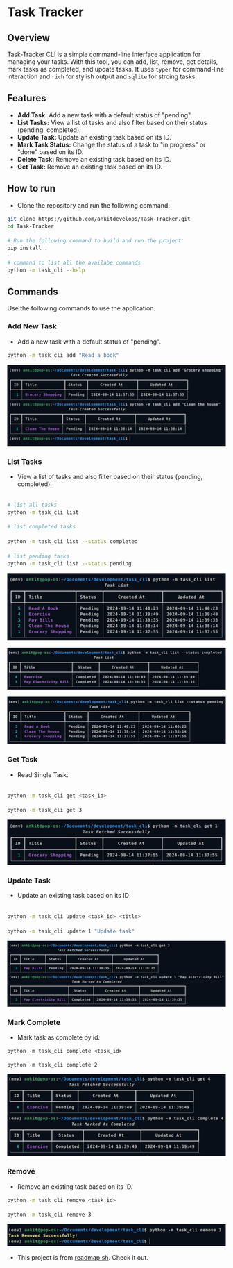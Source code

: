 # Task Tracker

## Overview

Task-Tracker CLI is a simple command-line interface application for managing your tasks. With this tool, you can add, list, remove, get details, mark tasks as completed, and update tasks. It uses `typer` for command-line interaction and `rich` for stylish output and `sqlite` for stroing tasks.

## Features
- **Add Task:** Add a new task with a default status of "pending".
- **List Tasks:** View a list of tasks and also filter based on their status (pending, completed).
- **Update Task:** Update an existing task based on its ID.
- **Mark Task Status:** Change the status of a task to "in progress" or "done" based on its ID.
- **Delete Task:** Remove an existing task based on its ID.
- **Get Task:** Remove an existing task based on its ID.

## How to run

- Clone the repository and run the following command:

```sh
git clone https://github.com/ankitdevelops/Task-Tracker.git
cd Task-Tracker

# Run the following command to build and run the project:
pip install .

# command to list all the availabe commands
python -m task_cli --help

```

## Commands
Use the following commands to use the application.

### Add New Task
- Add a new task with a default status of "pending".
```sh 
python -m task_cli add "Read a book"
```
![add image](./screenshots/add.png)


### List Tasks
- View a list of tasks and also filter based on their status (pending, completed).

```sh

# list all tasks
python -m task_cli list

# list completed tasks

python -m task_cli list --status completed

# list pending tasks
python -m task_cli list --status pending

```

![list all](./screenshots/list_all.png)

![list completed](./screenshots//list_completed.png)

![list pending](./screenshots//list_pending.png)


### Get Task

- Read Single Task.

```sh

python -m task_cli get <task_id>

python -m task_cli get 3

```
![get task](./screenshots/get_one.png)


### Update Task

- Update an existing task based on its ID

```sh

python -m task_cli update <task_id> <title>

python -m task_cli update 1 "Update task"

```

![list pending](./screenshots/update.png)


### Mark Complete

- Mark task as complete by id.

```
python -m task_cli complete <task_id>

python -m task_cli complete 2
```
![complete](./screenshots/mark_complete.png)

### Remove

- Remove an existing task based on its ID.

```sh
python -m task_cli remove <task_id>

python -m task_cli remove 3
```

![remove](./screenshots/remove.png)


- This project is from [readmap.sh](https://roadmap.sh/projects/task-tracker). Check it out.